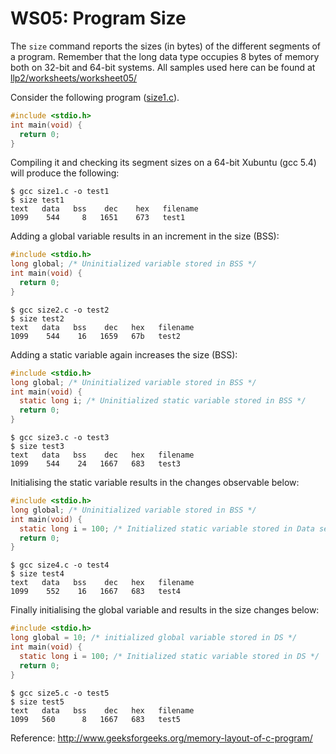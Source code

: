 # WS05: Program Size

The ```size``` command reports the sizes (in bytes) of the different segments of a program.
Remember that the long data type occupies 8 bytes of memory both on 32-bit and 64-bit systems. All samples used here can be found at [llp2/worksheets/worksheet05/](../worksheet05)

Consider the following program ([size1.c](size1.c)). 
```c
#include <stdio.h> 
int main(void) { 
  return 0; 
}
```

Compiling it and checking its segment sizes on a 64-bit Xubuntu (gcc 5.4) will produce the following:
```
$ gcc size1.c -o test1 
$ size test1 
text   data   bss    dec    hex   filename 
1099    544     8   1651    673   test1
```

Adding a global variable results in an increment in the size (BSS):
```c
#include <stdio.h> 
long global; /* Uninitialized variable stored in BSS */ 
int main(void) { 
  return 0; 
}
```

```
$ gcc size2.c -o test2 
$ size test2 
text   data   bss    dec   hex   filename 
1099    544    16   1659   67b   test2
```

Adding a static variable again increases the size (BSS):
```c
#include <stdio.h> 
long global; /* Uninitialized variable stored in BSS */ 
int main(void) { 
  static long i; /* Uninitialized static variable stored in BSS */ 
  return 0; 
}
```

```
$ gcc size3.c -o test3 
$ size test3 
text   data   bss    dec   hex   filename 
1099    544    24   1667   683   test3
```

Initialising the static variable results in the changes observable below:

```c
#include <stdio.h>
long global; /* Uninitialized variable stored in BSS */
int main(void) {
  static long i = 100; /* Initialized static variable stored in Data segment */
  return 0;
}
```
```
$ gcc size4.c -o test4
$ size test4
text   data   bss    dec   hex   filename
1099    552    16   1667   683   test4
```

Finally initialising the global variable and results in the size changes below:
```c
#include <stdio.h>
long global = 10; /* initialized global variable stored in DS */
int main(void) {
  static long i = 100; /* Initialized static variable stored in DS */
  return 0;
}
```
```
$ gcc size5.c -o test5
$ size test5
text   data   bss    dec   hex   filename
1099   560      8   1667   683   test5
```

Reference:
http://www.geeksforgeeks.org/memory-layout-of-c-program/
